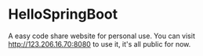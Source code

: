 # HelloSpringBoot
A easy code share website for personal use. You can visit http://123.206.16.70:8080 to use it, it's all public for now.

